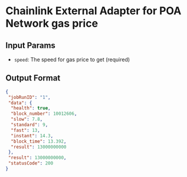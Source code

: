# Chainlink External Adapter for POA Network gas price

## Input Params

- `speed`: The speed for gas price to get (required)

## Output Format

```json
{
 "jobRunID": "1",
 "data": {
  "health": true,
  "block_number": 10012606,
  "slow": 7.8,
  "standard": 9,
  "fast": 13,
  "instant": 14.3,
  "block_time": 13.392,
  "result": 13000000000
 },
 "result": 13000000000,
 "statusCode": 200
}
```
